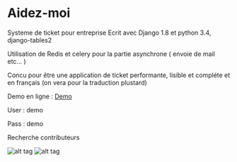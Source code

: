 # Aidez-moi

Systeme de ticket pour entreprise 
Ecrit avec Django 1.8 et python 3.4, django-tables2

Utilisation de Redis et celery pour la partie asynchrone ( envoie de mail etc... )

Concu pour être une application de ticket performante, lisible et compléte et en français (on vera pour la traduction plustard)

Demo en ligne : [Demo](http://hadmagic.pythonanywhere.com)

User : demo

Pass : demo

Recherche contributeurs


![alt tag](https://github.com/hadmagic/Aidez-moi/blob/master/pict1.jpg)
![alt tag](https://github.com/hadmagic/Aidez-moi/blob/master/pict2.jpg)
